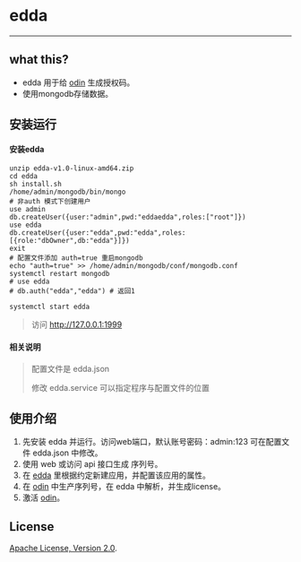 # edda #

----

## what this? ##
- edda 用于给 [odin](https://github.com/offer365/odin) 生成授权码。 
- 使用mongodb存储数据。

## 安装运行 ##
#### 安装edda

```
unzip edda-v1.0-linux-amd64.zip
cd edda
sh install.sh
/home/admin/mongodb/bin/mongo
# 非auth 模式下创建用户
use admin
db.createUser({user:"admin",pwd:"eddaedda",roles:["root"]})
use edda
db.createUser({user:"edda",pwd:"edda",roles:[{role:"dbOwner",db:"edda"}]})
exit
# 配置文件添加 auth=true 重启mongodb
echo "auth=true" >> /home/admin/mongodb/conf/mongodb.conf
systemctl restart mongodb
# use edda
# db.auth("edda","edda") # 返回1

systemctl start edda
```

> 访问 http://127.0.0.1:1999


#### 相关说明
> 配置文件是 edda.json 
>
> 修改 edda.service 可以指定程序与配置文件的位置
>

## 使用介绍 ##
1. 先安装 edda 并运行。访问web端口，默认账号密码：admin:123 可在配置文件 edda.json 中修改。
2. 使用 web 或访问 api 接口生成 序列号。
3. 在 [edda](https://github.com/offer365/edda) 里根据约定新建应用，并配置该应用的属性。
4. 在 [odin](https://github.com/offer365/odin) 中生产序列号，在 edda 中解析，并生成license。
5. 激活 [odin](https://github.com/offer365/odin)。

## License
[Apache License, Version 2.0](http://www.apache.org/licenses/LICENSE-2.0.html).